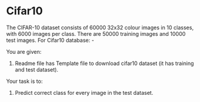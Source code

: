 # Cifar10
The CIFAR-10 dataset consists of 60000 32x32 colour images in 10 classes, with 6000 images per class. There are 50000 training images and 10000 test images. For Cifar10 database: -

You are given:

1. Readme file has Template file to download cifar10 dataset (it has training and test dataset). 

Your task is to:

1. Predict correct class for every image in the test dataset.
